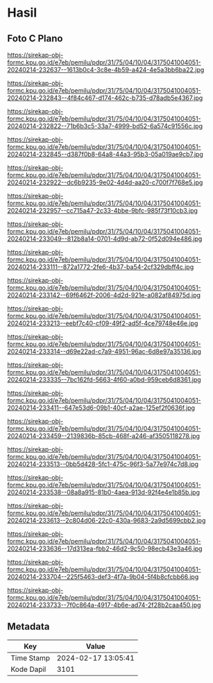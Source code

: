 # Hasil

## Foto C Plano

https://sirekap-obj-formc.kpu.go.id/e7eb/pemilu/pdpr/31/75/04/10/04/3175041004051-20240214-232637--1613b0c4-3c8e-4b59-a424-4e5a3bb6ba22.jpg

https://sirekap-obj-formc.kpu.go.id/e7eb/pemilu/pdpr/31/75/04/10/04/3175041004051-20240214-232843--4f84c467-d174-462c-b735-d78adb5e4367.jpg

https://sirekap-obj-formc.kpu.go.id/e7eb/pemilu/pdpr/31/75/04/10/04/3175041004051-20240214-232822--71b6b3c5-33a7-4999-bd52-6a574c91556c.jpg

https://sirekap-obj-formc.kpu.go.id/e7eb/pemilu/pdpr/31/75/04/10/04/3175041004051-20240214-232845--d387f0b8-64a8-44a3-95b3-05a019ae9cb7.jpg

https://sirekap-obj-formc.kpu.go.id/e7eb/pemilu/pdpr/31/75/04/10/04/3175041004051-20240214-232922--dc6b9235-9e02-4d4d-aa20-c700f7f768e5.jpg

https://sirekap-obj-formc.kpu.go.id/e7eb/pemilu/pdpr/31/75/04/10/04/3175041004051-20240214-232957--cc715a47-2c33-4bbe-9bfc-985f73f10cb3.jpg

https://sirekap-obj-formc.kpu.go.id/e7eb/pemilu/pdpr/31/75/04/10/04/3175041004051-20240214-233049--812b8a14-0701-4d9d-ab72-0f52d094e486.jpg

https://sirekap-obj-formc.kpu.go.id/e7eb/pemilu/pdpr/31/75/04/10/04/3175041004051-20240214-233111--872a1772-2fe6-4b37-ba54-2cf329dbff4c.jpg

https://sirekap-obj-formc.kpu.go.id/e7eb/pemilu/pdpr/31/75/04/10/04/3175041004051-20240214-233142--69f6462f-2006-4d2d-921e-a082af84975d.jpg

https://sirekap-obj-formc.kpu.go.id/e7eb/pemilu/pdpr/31/75/04/10/04/3175041004051-20240214-233213--eebf7c40-cf09-49f2-ad5f-4ce79748e46e.jpg

https://sirekap-obj-formc.kpu.go.id/e7eb/pemilu/pdpr/31/75/04/10/04/3175041004051-20240214-233314--d69e22ad-c7a9-4951-96ac-6d8e97a35136.jpg

https://sirekap-obj-formc.kpu.go.id/e7eb/pemilu/pdpr/31/75/04/10/04/3175041004051-20240214-233335--7bc162fd-5663-4f60-a0bd-959ceb6d8361.jpg

https://sirekap-obj-formc.kpu.go.id/e7eb/pemilu/pdpr/31/75/04/10/04/3175041004051-20240214-233411--647e53d6-09b1-40cf-a2ae-125ef2f0636f.jpg

https://sirekap-obj-formc.kpu.go.id/e7eb/pemilu/pdpr/31/75/04/10/04/3175041004051-20240214-233459--2139836b-85cb-468f-a246-af3505118278.jpg

https://sirekap-obj-formc.kpu.go.id/e7eb/pemilu/pdpr/31/75/04/10/04/3175041004051-20240214-233513--0bb5d428-5fc1-475c-96f3-5a77e974c7d8.jpg

https://sirekap-obj-formc.kpu.go.id/e7eb/pemilu/pdpr/31/75/04/10/04/3175041004051-20240214-233538--08a8a915-81b0-4aea-913d-92f4e4e1b85b.jpg

https://sirekap-obj-formc.kpu.go.id/e7eb/pemilu/pdpr/31/75/04/10/04/3175041004051-20240214-233613--2c804d06-22c0-430a-9683-2a9d5699cbb2.jpg

https://sirekap-obj-formc.kpu.go.id/e7eb/pemilu/pdpr/31/75/04/10/04/3175041004051-20240214-233636--17d313ea-fbb2-46d2-9c50-98ecb43e3a46.jpg

https://sirekap-obj-formc.kpu.go.id/e7eb/pemilu/pdpr/31/75/04/10/04/3175041004051-20240214-233704--225f5463-def3-4f7a-9b04-5f4b8cfcbb66.jpg

https://sirekap-obj-formc.kpu.go.id/e7eb/pemilu/pdpr/31/75/04/10/04/3175041004051-20240214-233733--7f0c864a-4917-4b6e-ad74-2f28b2caa450.jpg


## Metadata

| Key        | Value               |
| ---------- | ------------------- |
| Time Stamp | 2024-02-17 13:05:41 |
| Kode Dapil | 3101                |



